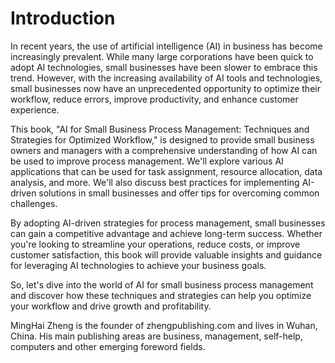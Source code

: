 # Introduction

In recent years, the use of artificial intelligence (AI) in business has become increasingly prevalent. While many large corporations have been quick to adopt AI technologies, small businesses have been slower to embrace this trend. However, with the increasing availability of AI tools and technologies, small businesses now have an unprecedented opportunity to optimize their workflow, reduce errors, improve productivity, and enhance customer experience.

This book, "AI for Small Business Process Management: Techniques and Strategies for Optimized Workflow," is designed to provide small business owners and managers with a comprehensive understanding of how AI can be used to improve process management. We'll explore various AI applications that can be used for task assignment, resource allocation, data analysis, and more. We'll also discuss best practices for implementing AI-driven solutions in small businesses and offer tips for overcoming common challenges.

By adopting AI-driven strategies for process management, small businesses can gain a competitive advantage and achieve long-term success. Whether you're looking to streamline your operations, reduce costs, or improve customer satisfaction, this book will provide valuable insights and guidance for leveraging AI technologies to achieve your business goals.

So, let's dive into the world of AI for small business process management and discover how these techniques and strategies can help you optimize your workflow and drive growth and profitability.

MingHai Zheng is the founder of zhengpublishing.com and lives in Wuhan, China. His main publishing areas are business, management, self-help, computers and other emerging foreword fields.
